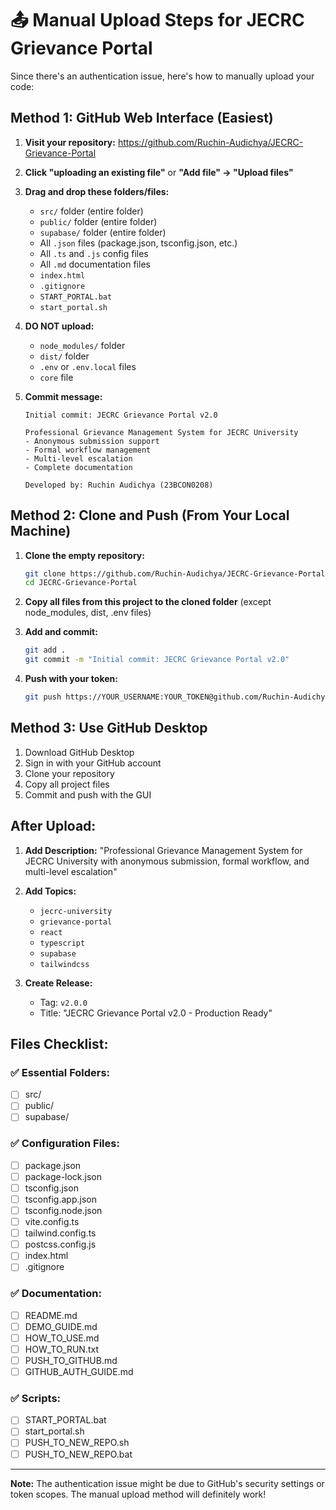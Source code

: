 # 📤 Manual Upload Steps for JECRC Grievance Portal

Since there's an authentication issue, here's how to manually upload your code:

## Method 1: GitHub Web Interface (Easiest)

1. **Visit your repository:**
   https://github.com/Ruchin-Audichya/JECRC-Grievance-Portal

2. **Click "uploading an existing file"** or **"Add file" → "Upload files"**

3. **Drag and drop these folders/files:**
   - `src/` folder (entire folder)
   - `public/` folder (entire folder)
   - `supabase/` folder (entire folder)
   - All `.json` files (package.json, tsconfig.json, etc.)
   - All `.ts` and `.js` config files
   - All `.md` documentation files
   - `index.html`
   - `.gitignore`
   - `START_PORTAL.bat`
   - `start_portal.sh`

4. **DO NOT upload:**
   - `node_modules/` folder
   - `dist/` folder
   - `.env` or `.env.local` files
   - `core` file

5. **Commit message:**
   ```
   Initial commit: JECRC Grievance Portal v2.0
   
   Professional Grievance Management System for JECRC University
   - Anonymous submission support
   - Formal workflow management
   - Multi-level escalation
   - Complete documentation
   
   Developed by: Ruchin Audichya (23BCON0208)
   ```

## Method 2: Clone and Push (From Your Local Machine)

1. **Clone the empty repository:**
   ```bash
   git clone https://github.com/Ruchin-Audichya/JECRC-Grievance-Portal.git
   cd JECRC-Grievance-Portal
   ```

2. **Copy all files from this project to the cloned folder**
   (except node_modules, dist, .env files)

3. **Add and commit:**
   ```bash
   git add .
   git commit -m "Initial commit: JECRC Grievance Portal v2.0"
   ```

4. **Push with your token:**
   ```bash
   git push https://YOUR_USERNAME:YOUR_TOKEN@github.com/Ruchin-Audichya/JECRC-Grievance-Portal.git main
   ```

## Method 3: Use GitHub Desktop

1. Download GitHub Desktop
2. Sign in with your GitHub account
3. Clone your repository
4. Copy all project files
5. Commit and push with the GUI

## After Upload:

1. **Add Description:**
   "Professional Grievance Management System for JECRC University with anonymous submission, formal workflow, and multi-level escalation"

2. **Add Topics:**
   - `jecrc-university`
   - `grievance-portal`
   - `react`
   - `typescript`
   - `supabase`
   - `tailwindcss`

3. **Create Release:**
   - Tag: `v2.0.0`
   - Title: "JECRC Grievance Portal v2.0 - Production Ready"

## Files Checklist:

### ✅ Essential Folders:
- [ ] src/
- [ ] public/
- [ ] supabase/

### ✅ Configuration Files:
- [ ] package.json
- [ ] package-lock.json
- [ ] tsconfig.json
- [ ] tsconfig.app.json
- [ ] tsconfig.node.json
- [ ] vite.config.ts
- [ ] tailwind.config.ts
- [ ] postcss.config.js
- [ ] index.html
- [ ] .gitignore

### ✅ Documentation:
- [ ] README.md
- [ ] DEMO_GUIDE.md
- [ ] HOW_TO_USE.md
- [ ] HOW_TO_RUN.txt
- [ ] PUSH_TO_GITHUB.md
- [ ] GITHUB_AUTH_GUIDE.md

### ✅ Scripts:
- [ ] START_PORTAL.bat
- [ ] start_portal.sh
- [ ] PUSH_TO_NEW_REPO.sh
- [ ] PUSH_TO_NEW_REPO.bat

---

**Note:** The authentication issue might be due to GitHub's security settings or token scopes. The manual upload method will definitely work!